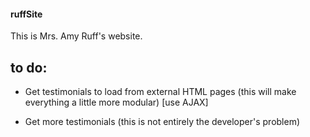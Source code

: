 #### ruffSite
This is Mrs. Amy Ruff's website. 

## to do: 

+ Get testimonials to load from external HTML pages (this will make everything a little more modular) [use AJAX]

+ Get more testimonials (this is not entirely the developer's problem) 
